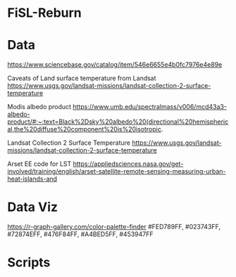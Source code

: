 # FiSL-Reburn


# Data 
https://www.sciencebase.gov/catalog/item/546e6655e4b0fc7976e4e89e

Caveats of Land surface temperature from Landsat https://www.usgs.gov/landsat-missions/landsat-collection-2-surface-temperature

Modis albedo product https://www.umb.edu/spectralmass/v006/mcd43a3-albedo-product/#:~:text=Black%2Dsky%20albedo%20(directional%20hemispherical,the%20diffuse%20component%20is%20isotropic.

Landsat Collection 2 Surface Temperature https://www.usgs.gov/landsat-missions/landsat-collection-2-surface-temperature

Arset EE code for LST https://appliedsciences.nasa.gov/get-involved/training/english/arset-satellite-remote-sensing-measuring-urban-heat-islands-and

# Data Viz

https://r-graph-gallery.com/color-palette-finder
#FED789FF, #023743FF, #72874EFF, #476F84FF, #A4BED5FF, #453947FF


# Scripts

